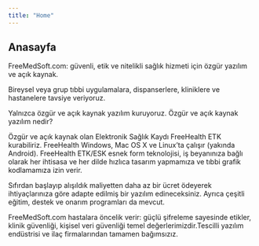 ```yaml
---
title: "Home"
---
```


## Anasayfa

FreeMedSoft.com: güvenli, etik ve nitelikli sağlık hizmeti için özgür yazılım ve açık kaynak.

Bireysel veya grup tıbbi uygulamalara, dispanserlere, kliniklere ve hastanelere tavsiye veriyoruz.

Yalnızca özgür ve açık kaynak yazılım kuruyoruz. Özgür ve açık kaynak yazılım nedir?

Özgür ve açık kaynak olan Elektronik Sağlık Kaydı FreeHealth ETK kurabiliriz. FreeHealth Windows, Mac OS X ve Linux’ta çalışır (yakında Android). FreeHealth ETK/ESK esnek form teknolojisi, iş beyanınıza bağlı olarak her ihtisasa ve her dilde hızlıca tasarım yapmamıza ve tıbbi grafik kodlamamıza izin verir.

Sıfırdan başlayıp alışıldık maliyetten daha az bir ücret ödeyerek ihtiyaçlarınıza göre adapte edilmiş bir yazılım edineceksiniz. Ayrıca çeşitli eğitim, destek ve onarım programları da mevcut.

FreeMedSoft.com hastalara öncelik verir: güçlü şifreleme sayesinde etikler, klinik güvenliği, kişisel veri güvenliği temel değerlerimizdir.Tescilli yazılım endüstrisi ve ilaç firmalarından tamamen bağımsızız.
